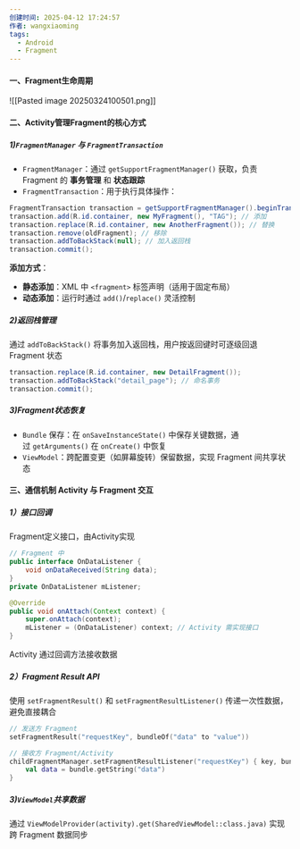 ```yaml
---
创建时间: 2025-04-12 17:24:57
作者: wangxiaoming
tags:
  - Android
  - Fragment
---
```

#### 一、Fragment生命周期
![[Pasted image 20250324100501.png]]
#### 二、Activity管理Fragment的核心方式
##### 1)`FragmentManager` 与 `FragmentTransaction`
- ​`FragmentManager`：通过 `getSupportFragmentManager()` 获取，负责 Fragment 的 ​**事务管理** 和 ​**状态跟踪**
- ​`FragmentTransaction`：用于执行具体操作：
```java
FragmentTransaction transaction = getSupportFragmentManager().beginTransaction();
transaction.add(R.id.container, new MyFragment(), "TAG"); // 添加
transaction.replace(R.id.container, new AnotherFragment()); // 替换
transaction.remove(oldFragment); // 移除
transaction.addToBackStack(null); // 加入返回栈
transaction.commit();
```
**添加方式**：
- ​**静态添加**：XML 中 `<fragment>` 标签声明（适用于固定布局）
- ​**动态添加**：运行时通过 `add()`/`replace()` 灵活控制

##### 2)返回栈管理
通过 `addToBackStack()` 将事务加入返回栈，用户按返回键时可逐级回退 Fragment 状态
```java
transaction.replace(R.id.container, new DetailFragment());
transaction.addToBackStack("detail_page"); // 命名事务
transaction.commit();
```
##### 3)Fragment状态恢复
- ​`Bundle` 保存：在 `onSaveInstanceState()` 中保存关键数据，通过 `getArguments()` 在 `onCreate()` 中恢复
- ​`ViewModel`：跨配置变更（如屏幕旋转）保留数据，实现 Fragment 间共享状态

#### 三、通信机制 Activity 与 Fragment 交互
##### 1）接口回调
Fragment定义接口，由Activity实现
```java
// Fragment 中
public interface OnDataListener {
    void onDataReceived(String data);
}
private OnDataListener mListener;

@Override
public void onAttach(Context context) {
    super.onAttach(context);
    mListener = (OnDataListener) context; // Activity 需实现接口
}
```
Activity 通过回调方法接收数据
##### 2）Fragment Result API
使用 `setFragmentResult()` 和 `setFragmentResultListener()` 传递一次性数据，避免直接耦合
```kotlin
// 发送方 Fragment
setFragmentResult("requestKey", bundleOf("data" to "value"))

// 接收方 Fragment/Activity
childFragmentManager.setFragmentResultListener("requestKey") { key, bundle ->
    val data = bundle.getString("data")
}
```
##### 3)`ViewModel`共享数据
通过 `ViewModelProvider(activity).get(SharedViewModel::class.java)` 实现跨 Fragment 数据同步

